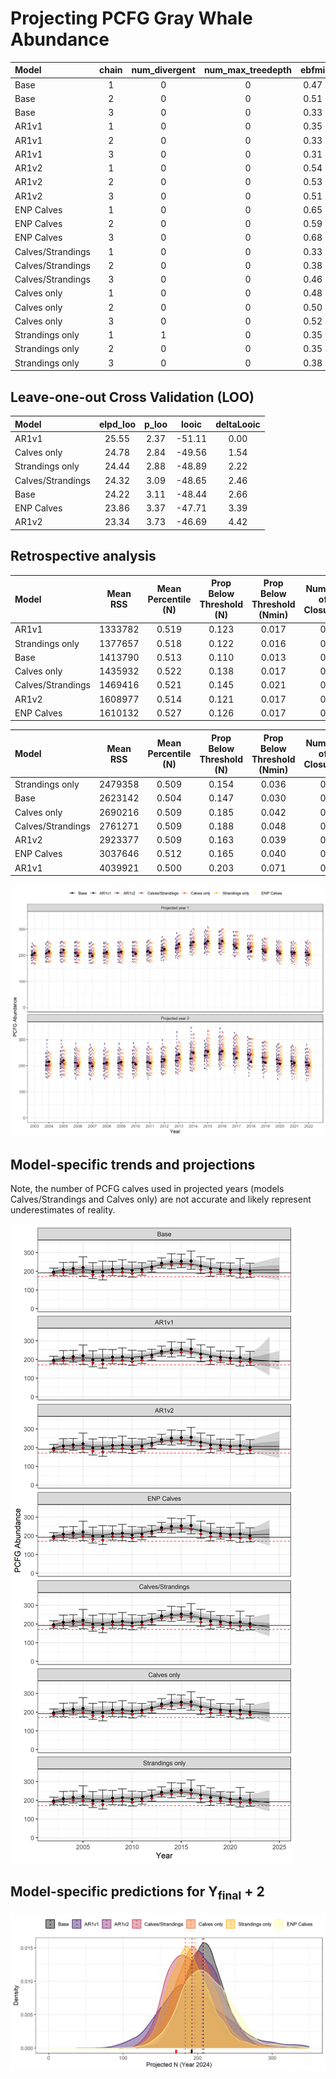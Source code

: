 # Projecting PCFG Gray Whale Abundance


<div class="cell-output-display">

| Model             | chain | num_divergent | num_max_treedepth | ebfmi |
|:------------------|:-----:|:-------------:|:-----------------:|:-----:|
| Base              |   1   |       0       |         0         | 0.47  |
| Base              |   2   |       0       |         0         | 0.51  |
| Base              |   3   |       0       |         0         | 0.33  |
| AR1v1             |   1   |       0       |         0         | 0.35  |
| AR1v1             |   2   |       0       |         0         | 0.33  |
| AR1v1             |   3   |       0       |         0         | 0.31  |
| AR1v2             |   1   |       0       |         0         | 0.54  |
| AR1v2             |   2   |       0       |         0         | 0.53  |
| AR1v2             |   3   |       0       |         0         | 0.51  |
| ENP Calves        |   1   |       0       |         0         | 0.65  |
| ENP Calves        |   2   |       0       |         0         | 0.59  |
| ENP Calves        |   3   |       0       |         0         | 0.68  |
| Calves/Strandings |   1   |       0       |         0         | 0.33  |
| Calves/Strandings |   2   |       0       |         0         | 0.38  |
| Calves/Strandings |   3   |       0       |         0         | 0.46  |
| Calves only       |   1   |       0       |         0         | 0.48  |
| Calves only       |   2   |       0       |         0         | 0.50  |
| Calves only       |   3   |       0       |         0         | 0.52  |
| Strandings only   |   1   |       1       |         0         | 0.35  |
| Strandings only   |   2   |       0       |         0         | 0.35  |
| Strandings only   |   3   |       0       |         0         | 0.38  |

</div>

## Leave-one-out Cross Validation (LOO)

<div class="cell-output-display">

| Model             | elpd_loo | p_loo | looic  | deltaLooic |
|:------------------|:--------:|:-----:|:------:|:----------:|
| AR1v1             |  25.55   | 2.37  | -51.11 |    0.00    |
| Calves only       |  24.78   | 2.84  | -49.56 |    1.54    |
| Strandings only   |  24.44   | 2.88  | -48.89 |    2.22    |
| Calves/Strandings |  24.32   | 3.09  | -48.65 |    2.46    |
| Base              |  24.22   | 3.11  | -48.44 |    2.66    |
| ENP Calves        |  23.86   | 3.37  | -47.71 |    3.39    |
| AR1v2             |  23.34   | 3.73  | -46.69 |    4.42    |

</div>

## Retrospective analysis

<div class="cell-output-display">

| Model             | Mean RSS | Mean Percentile (N) | Prop Below Threshold (N) | Prop Below Threshold (Nmin) | Number of Closures |
|:------------------|:--------:|:-------------------:|:------------------------:|:---------------------------:|:------------------:|
| AR1v1             | 1333782  |        0.519        |          0.123           |            0.017            |         0          |
| Strandings only   | 1377657  |        0.518        |          0.122           |            0.016            |         0          |
| Base              | 1413790  |        0.513        |          0.110           |            0.013            |         0          |
| Calves only       | 1435932  |        0.522        |          0.138           |            0.017            |         0          |
| Calves/Strandings | 1469416  |        0.521        |          0.145           |            0.021            |         0          |
| AR1v2             | 1608977  |        0.514        |          0.121           |            0.017            |         0          |
| ENP Calves        | 1610132  |        0.527        |          0.126           |            0.017            |         0          |

</div>

<div class="cell-output-display">

| Model             | Mean RSS | Mean Percentile (N) | Prop Below Threshold (N) | Prop Below Threshold (Nmin) | Number of Closures |
|:------------------|:--------:|:-------------------:|:------------------------:|:---------------------------:|:------------------:|
| Strandings only   | 2479358  |        0.509        |          0.154           |            0.036            |         0          |
| Base              | 2623142  |        0.504        |          0.147           |            0.030            |         0          |
| Calves only       | 2690216  |        0.509        |          0.185           |            0.042            |         0          |
| Calves/Strandings | 2761271  |        0.509        |          0.188           |            0.048            |         0          |
| AR1v2             | 2923377  |        0.509        |          0.163           |            0.039            |         0          |
| ENP Calves        | 3037646  |        0.512        |          0.165           |            0.040            |         0          |
| AR1v1             | 4039921  |        0.500        |          0.203           |            0.071            |         0          |

</div>

![](README_files/figure-commonmark/retroFig-1.png)

## Model-specific trends and projections

Note, the number of PCFG calves used in projected years (models
Calves/Strandings and Calves only) are not accurate and likely represent
underestimates of reality.

![](README_files/figure-commonmark/trendFig-1.png)

## Model-specific predictions for Y<sub>final</sub> + 2

![](README_files/figure-commonmark/fig-final-proj-1.png)
